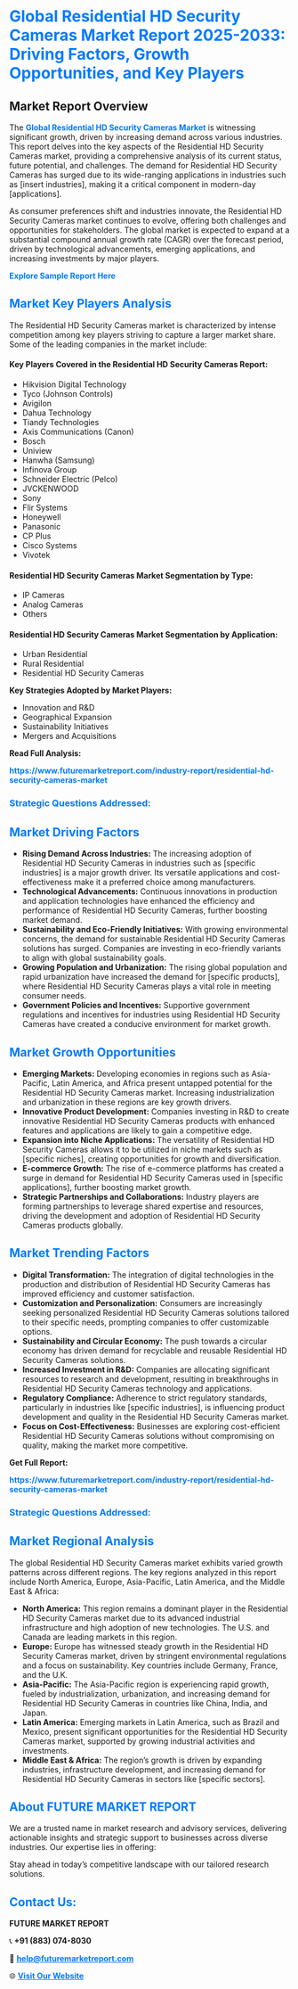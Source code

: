 <h1 style="color: #007BFF;">Global Residential HD Security Cameras Market Report 2025-2033: Driving Factors, Growth Opportunities, and Key Players</h1>

<section id="overview">
<h2>Market Report Overview</h2>
<p>The <a href="https://www.futuremarketreport.com/industry-report/residential-hd-security-cameras-market" style="color: #007BFF; text-decoration: none;"><strong>Global Residential HD Security Cameras Market</strong></a> is witnessing significant growth, driven by increasing demand across various industries. This report delves into the key aspects of the Residential HD Security Cameras market, providing a comprehensive analysis of its current status, future potential, and challenges. The demand for Residential HD Security Cameras has surged due to its wide-ranging applications in industries such as [insert industries], making it a critical component in modern-day [applications].</p>
<p>As consumer preferences shift and industries innovate, the Residential HD Security Cameras market continues to evolve, offering both challenges and opportunities for stakeholders. The global market is expected to expand at a substantial compound annual growth rate (CAGR) over the forecast period, driven by technological advancements, emerging applications, and increasing investments by major players.</p>
</section>

<section id="overview">
<p><a href="https://www.futuremarketreport.com/request-sample/reportId=111629" style="color: #007BFF; text-decoration: none;"><strong>Explore Sample Report Here</strong></a></p>
</section>

<section id="key-players">
<h2 style="color: #007BFF;">Market Key Players Analysis</h2>
<p>The Residential HD Security Cameras market is characterized by intense competition among key players striving to capture a larger market share. Some of the leading companies in the market include:</p>
<h4>Key Players Covered in the Residential HD Security Cameras Report:</h4>
<ul><li>Hikvision Digital Technology</li><li>Tyco (Johnson Controls)</li><li>Avigilon</li><li>Dahua Technology</li><li>Tiandy Technologies</li><li>Axis Communications (Canon)</li><li>Bosch</li><li>Uniview</li><li>Hanwha (Samsung)</li><li>Infinova Group</li><li>Schneider Electric (Pelco)</li><li>JVCKENWOOD</li><li>Sony</li><li>Flir Systems</li><li>Honeywell</li><li>Panasonic</li><li>CP Plus</li><li>Cisco Systems</li><li>Vivotek</li></ul>
<h4>Residential HD Security Cameras Market Segmentation by Type:</h4>
<ul><li>IP Cameras</li><li>Analog Cameras</li><li>Others</li></ul>

<h4>Residential HD Security Cameras Market Segmentation by Application:</h4>
<ul><li>Urban Residential</li><li>Rural Residential</li><li>Residential HD Security Cameras</li></ul>
<p><strong>Key Strategies Adopted by Market Players:</strong></p>
<ul>
<li>Innovation and R&D</li>
<li>Geographical Expansion</li>
<li>Sustainability Initiatives</li>
<li>Mergers and Acquisitions</li>
</ul>
</section>

<section>
<p><strong>Read Full Analysis: </strong></p><a href="https://www.futuremarketreport.com/industry-report/residential-hd-security-cameras-market" style="color: #007BFF; text-decoration: none;"><strong>https://www.futuremarketreport.com/industry-report/residential-hd-security-cameras-market</strong></a>
<h3 style="color: #007BFF;">Strategic Questions Addressed:</h3>
</section>

<section id="driving-factors">
<h2 style="color: #007BFF;">Market Driving Factors</h2>
<ul>
<li><strong>Rising Demand Across Industries:</strong> The increasing adoption of Residential HD Security Cameras in industries such as [specific industries] is a major growth driver. Its versatile applications and cost-effectiveness make it a preferred choice among manufacturers.</li>
<li><strong>Technological Advancements:</strong> Continuous innovations in production and application technologies have enhanced the efficiency and performance of Residential HD Security Cameras, further boosting market demand.</li>
<li><strong>Sustainability and Eco-Friendly Initiatives:</strong> With growing environmental concerns, the demand for sustainable Residential HD Security Cameras solutions has surged. Companies are investing in eco-friendly variants to align with global sustainability goals.</li>
<li><strong>Growing Population and Urbanization:</strong> The rising global population and rapid urbanization have increased the demand for [specific products], where Residential HD Security Cameras plays a vital role in meeting consumer needs.</li>
<li><strong>Government Policies and Incentives:</strong> Supportive government regulations and incentives for industries using Residential HD Security Cameras have created a conducive environment for market growth.</li>
</ul>
</section>

<section id="growth-opportunities">
<h2 style="color: #007BFF;">Market Growth Opportunities</h2>
<ul>
<li><strong>Emerging Markets:</strong> Developing economies in regions such as Asia-Pacific, Latin America, and Africa present untapped potential for the Residential HD Security Cameras market. Increasing industrialization and urbanization in these regions are key growth drivers.</li>
<li><strong>Innovative Product Development:</strong> Companies investing in R&D to create innovative Residential HD Security Cameras products with enhanced features and applications are likely to gain a competitive edge.</li>
<li><strong>Expansion into Niche Applications:</strong> The versatility of Residential HD Security Cameras allows it to be utilized in niche markets such as [specific niches], creating opportunities for growth and diversification.</li>
<li><strong>E-commerce Growth:</strong> The rise of e-commerce platforms has created a surge in demand for Residential HD Security Cameras used in [specific applications], further boosting market growth.</li>
<li><strong>Strategic Partnerships and Collaborations:</strong> Industry players are forming partnerships to leverage shared expertise and resources, driving the development and adoption of Residential HD Security Cameras products globally.</li>
</ul>
</section>

<section id="trending-factors">
<h2 style="color: #007BFF;">Market Trending Factors</h2>
<ul>
<li><strong>Digital Transformation:</strong> The integration of digital technologies in the production and distribution of Residential HD Security Cameras has improved efficiency and customer satisfaction.</li>
<li><strong>Customization and Personalization:</strong> Consumers are increasingly seeking personalized Residential HD Security Cameras solutions tailored to their specific needs, prompting companies to offer customizable options.</li>
<li><strong>Sustainability and Circular Economy:</strong> The push towards a circular economy has driven demand for recyclable and reusable Residential HD Security Cameras solutions.</li>
<li><strong>Increased Investment in R&D:</strong> Companies are allocating significant resources to research and development, resulting in breakthroughs in Residential HD Security Cameras technology and applications.</li>
<li><strong>Regulatory Compliance:</strong> Adherence to strict regulatory standards, particularly in industries like [specific industries], is influencing product development and quality in the Residential HD Security Cameras market.</li>
<li><strong>Focus on Cost-Effectiveness:</strong> Businesses are exploring cost-efficient Residential HD Security Cameras solutions without compromising on quality, making the market more competitive.</li>
</ul>
</section>

<section>
<p><strong>Get Full Report: </strong></p><a href="https://www.futuremarketreport.com/industry-report/residential-hd-security-cameras-market" style="color: #007BFF; text-decoration: none;"><strong>https://www.futuremarketreport.com/industry-report/residential-hd-security-cameras-market</strong></a>
<h3 style="color: #007BFF;">Strategic Questions Addressed:</h3>
</section>


<section id="regional-analysis">
<h2 style="color: #007BFF;">Market Regional Analysis</h2>
<p>The global Residential HD Security Cameras market exhibits varied growth patterns across different regions. The key regions analyzed in this report include North America, Europe, Asia-Pacific, Latin America, and the Middle East & Africa:</p>
<ul>
<li><strong>North America:</strong> This region remains a dominant player in the Residential HD Security Cameras market due to its advanced industrial infrastructure and high adoption of new technologies. The U.S. and Canada are leading markets in this region.</li>
<li><strong>Europe:</strong> Europe has witnessed steady growth in the Residential HD Security Cameras market, driven by stringent environmental regulations and a focus on sustainability. Key countries include Germany, France, and the U.K.</li>
<li><strong>Asia-Pacific:</strong> The Asia-Pacific region is experiencing rapid growth, fueled by industrialization, urbanization, and increasing demand for Residential HD Security Cameras in countries like China, India, and Japan.</li>
<li><strong>Latin America:</strong> Emerging markets in Latin America, such as Brazil and Mexico, present significant opportunities for the Residential HD Security Cameras market, supported by growing industrial activities and investments.</li>
<li><strong>Middle East & Africa:</strong> The region’s growth is driven by expanding industries, infrastructure development, and increasing demand for Residential HD Security Cameras in sectors like [specific sectors].</li>
</ul>
</section>

<footer>
<h2 style="color: #007BFF;">About FUTURE MARKET REPORT</h2>
<p>We are a trusted name in market research and advisory services, delivering actionable insights and strategic support to businesses across diverse industries. Our expertise lies in offering:</p>

<p>Stay ahead in today’s competitive landscape with our tailored research solutions.</p>

<h2 style="color: #007BFF;">Contact Us:</h2>
<p><strong>FUTURE MARKET REPORT</strong></p>
<p>📞 <strong>+91 (883) 074-8030</strong></p>
<p>📧 <strong><a href="mailto:help@futuremarketreport.com" style="color: #007BFF;">help@futuremarketreport.com</a></strong></p>
<p>🌐 <strong><a href="https://www.futuremarketreport.com/" style="color: #007BFF;">Visit Our Website</a></strong></p>
</footer>